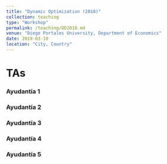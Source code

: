```yaml
---
title: "Dynamic Optimization (2018)"
collection: teaching
type: "Workshop"
permalink: /teaching/OD2018.md
venue: "Diego Portales University, Department of Economics"
date: 2019-03-10
location: "City, Country"
---
```





TAs
======

### Ayudantía 1


### Ayudantía 2

### Ayudantía 3

### Ayudantía 4

### Ayudantía 5
